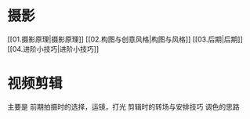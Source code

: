 # 摄影
[[01.摄影原理|摄影原理]] 
[[02.构图与创意风格|构图与风格]]
[[03.后期|后期]] 
[[04.进阶小技巧|进阶小技巧]]
# 视频剪辑
主要是
前期拍摄时的选择，运镜，打光
剪辑时的转场与安排技巧
调色的思路